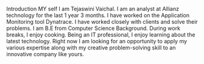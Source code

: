 Introduction MY self 
I am Tejaswini Vaichal. 
I am an analyst at Allianz technology for the last 1 year 3 months.
I have worked on the Application Monitoring tool Dynatrace.
I have worked closely with clients and solve their problems.
I am B.E from Computer Science Background. 
During work breaks, I enjoy cooking.
Being an IT professional, I enjoy learning about the latest technology.
Right now I am looking for an opportunity to apply my various expertise along with my creative problem-solving skill to an innovative company like yours. 
